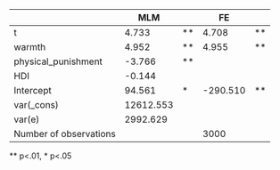 |                        | MLM       |    | FE       |    |
|------------------------|-----------|----|----------|----|
| t                      | 4.733     | ** | 4.708    | ** |
| warmth                 | 4.952     | ** | 4.955    | ** |
| physical_punishment    | -3.766    | ** |          |    |
| HDI                    | -0.144    |    |          |    |
| Intercept              | 94.561    | *  | -290.510 | ** |
| var(_cons)             | 12612.553 |    |          |    |
| var(e)                 | 2992.629  |    |          |    |
| Number of observations |           |    | 3000     |    |
** p<.01, * p<.05
